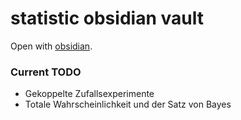 # statistic obsidian vault

Open with [obsidian](https://obsidian.md/).


### Current TODO
- Gekoppelte Zufallsexperimente
- Totale Wahrscheinlichkeit und der Satz von Bayes